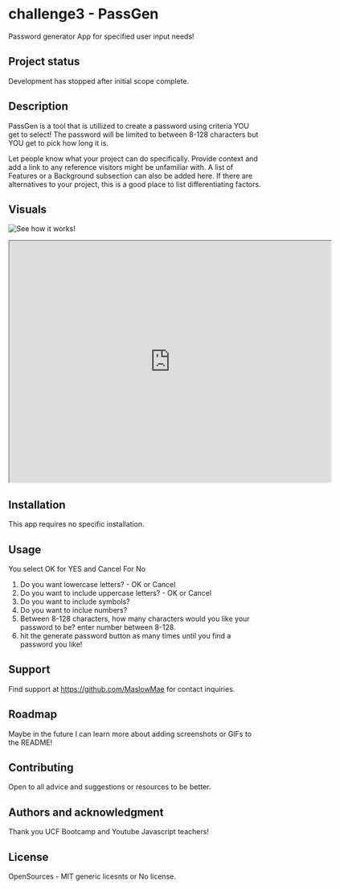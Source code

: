 # challenge3 - PassGen
Password generator App for specified user input needs!

## Project status
Development has stopped after initial scope complete.

## Description
PassGen is a tool that is utillized to create a password using criteria YOU get to select! The password will be limited to between 8-128 characters but YOU get to pick how long it is. 


Let people know what your project can do specifically. Provide context and add a link to any reference visitors might be unfamiliar with. A list of Features or a Background subsection can also be added here. If there are alternatives to your project, this is a good place to list differentiating factors.

## Visuals

![See how it works!](./assets/Password%20Generator.gif)
<iframe src="https://drive.google.com/file/d/1u54CWIAL4mGVSYOz2NN7D-pvW3Pb922e/preview" width="640" height="480"></iframe>


## Installation
This app requires no specific installation. 

## Usage
You select OK for YES and Cancel For No
1. Do you want lowercase letters? - OK or Cancel
2. Do you want to include uppercase letters? - OK or Cancel
3. Do you want to include symbols? 
4. Do you want to inclue numbers?
5. Between 8-128 characters, how many characters would you like your password to be? enter number between 8-128.
6. hit the generate password button as many times until you find a password you like! 

## Support
Find support at https://github.com/MaslowMae for contact inquiries. 

## Roadmap
Maybe in the future I can learn more about adding screenshots or GIFs to the README!

## Contributing
Open to all advice and suggestions or resources to be better. 

## Authors and acknowledgment
Thank you UCF Bootcamp and Youtube Javascript teachers!

## License
OpenSources - MIT generic licesnts or No license. 
